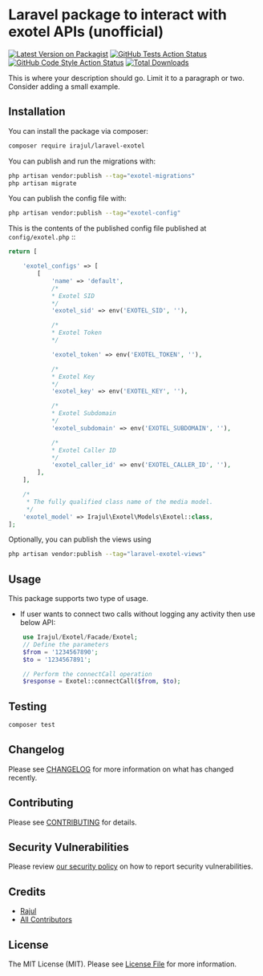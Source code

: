 # Laravel package to interact with exotel APIs (unofficial)

[![Latest Version on Packagist](https://img.shields.io/packagist/v/irajul/laravel-exotel.svg?style=flat-square)](https://packagist.org/packages/irajul/laravel-exotel)
[![GitHub Tests Action Status](https://img.shields.io/github/actions/workflow/status/irajul/laravel-exotel/run-tests.yml?branch=main&label=tests&style=flat-square)](https://github.com/irajul/laravel-exotel/actions?query=workflow%3Arun-tests+branch%3Amain)
[![GitHub Code Style Action Status](https://img.shields.io/github/actions/workflow/status/irajul/laravel-exotel/fix-php-code-style-issues.yml?branch=main&label=code%20style&style=flat-square)](https://github.com/irajul/laravel-exotel/actions?query=workflow%3A"Fix+PHP+code+style+issues"+branch%3Amain)
[![Total Downloads](https://img.shields.io/packagist/dt/irajul/laravel-exotel.svg?style=flat-square)](https://packagist.org/packages/irajul/laravel-exotel)

This is where your description should go. Limit it to a paragraph or two. Consider adding a small example.

## Installation

You can install the package via composer:

```bash
composer require irajul/laravel-exotel
```

You can publish and run the migrations with:

```bash
php artisan vendor:publish --tag="exotel-migrations"
php artisan migrate
```

You can publish the config file with:

```bash
php artisan vendor:publish --tag="exotel-config"
```

This is the contents of the published config file published at `config/exotel.php` ::

```php
return [

    'exotel_configs' => [
        [
            'name' => 'default',
            /*
            * Exotel SID
            */
            'exotel_sid' => env('EXOTEL_SID', ''),

            /*
            * Exotel Token
            */

            'exotel_token' => env('EXOTEL_TOKEN', ''),

            /*
            * Exotel Key
            */
            'exotel_key' => env('EXOTEL_KEY', ''),

            /*
            * Exotel Subdomain
            */
            'exotel_subdomain' => env('EXOTEL_SUBDOMAIN', ''),

            /*
            * Exotel Caller ID
            */
            'exotel_caller_id' => env('EXOTEL_CALLER_ID', ''),
        ],
    ],

    /*
     * The fully qualified class name of the media model.
     */
    'exotel_model' => Irajul\Exotel\Models\Exotel::class,
];
```

Optionally, you can publish the views using

```bash
php artisan vendor:publish --tag="laravel-exotel-views"
```

## Usage
This package supports two type of usage. 
- If user wants to connect two calls without logging any activity then use below API:
```php
    use Irajul/Exotel/Facade/Exotel;
    // Define the parameters
    $from = '1234567890';
    $to = '1234567891';

    // Perform the connectCall operation
    $response = Exotel::connectCall($from, $to);
```

## Testing

```bash
composer test
```

## Changelog

Please see [CHANGELOG](CHANGELOG.md) for more information on what has changed recently.

## Contributing

Please see [CONTRIBUTING](CONTRIBUTING.md) for details.

## Security Vulnerabilities

Please review [our security policy](../../security/policy) on how to report security vulnerabilities.

## Credits

- [Rajul](https://github.com/irajul)
- [All Contributors](../../contributors)

## License

The MIT License (MIT). Please see [License File](LICENSE.md) for more information.
